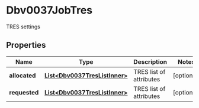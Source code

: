 

# Dbv0037JobTres

TRES settings

## Properties

| Name | Type | Description | Notes |
|------------ | ------------- | ------------- | -------------|
|**allocated** | [**List&lt;Dbv0037TresListInner&gt;**](Dbv0037TresListInner.md) | TRES list of attributes |  [optional] |
|**requested** | [**List&lt;Dbv0037TresListInner&gt;**](Dbv0037TresListInner.md) | TRES list of attributes |  [optional] |



